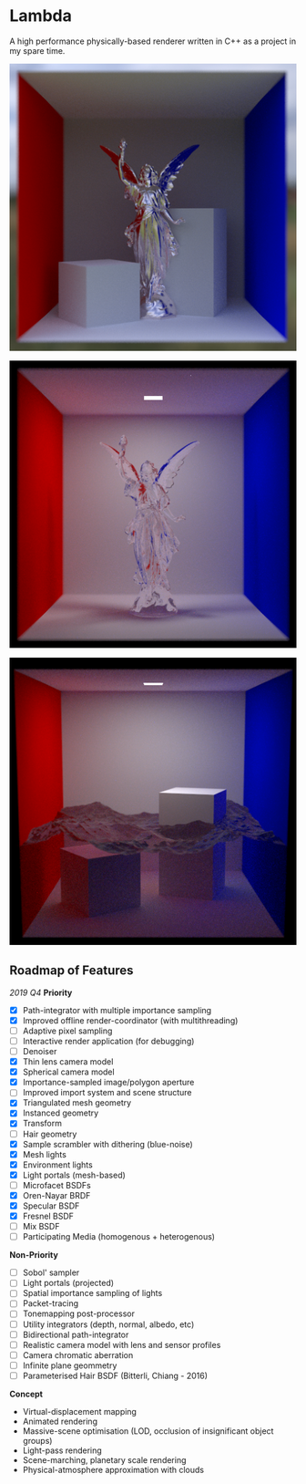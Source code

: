 # Lambda
A high performance physically-based renderer written in C++ as a project in my spare time.

![Microfacet (Beckmann) test @100spp](https://github.com/Zoophish/Lambda/blob/master/repo_resources/box_outdoors.png)

![Example Render of the Lucy statue using FresnelBSDF and Oren-NayarBRDF](https://github.com/Zoophish/Lambda/blob/master/repo_resources/glass_lucy_2.png)

![Ocean render test @400spp](https://github.com/Zoophish/Lambda/blob/master/repo_resources/ocean_2.png)

## Roadmap of Features
*2019 Q4*
**Priority**
 - [x] Path-integrator with multiple importance sampling
 - [x] Improved offline render-coordinator (with multithreading)
 - [ ] Adaptive pixel sampling
 - [ ] Interactive render application (for debugging)
 - [ ] Denoiser
 - [x] Thin lens camera model
 - [x] Spherical camera model
 - [x] Importance-sampled image/polygon aperture
 - [ ] Improved import system and scene structure
 - [x] Triangulated mesh geometry
 - [x] Instanced geometry
 - [x] Transform
 - [ ] Hair geometry
 - [x] Sample scrambler with dithering (blue-noise)
 - [x] Mesh lights
 - [x] Environment lights
 - [x] Light portals (mesh-based)
 - [ ] Microfacet BSDFs
 - [x] Oren-Nayar BRDF
 - [x] Specular BSDF
 - [x] Fresnel BSDF
 - [ ] Mix BSDF
 - [ ] Participating Media (homogenous + heterogenous)

**Non-Priority**
 - [ ] Sobol' sampler
 - [ ] Light portals (projected)
 - [ ] Spatial importance sampling of lights
 - [ ] Packet-tracing
 - [ ] Tonemapping post-processor
 - [ ] Utility integrators (depth, normal, albedo, etc)
 - [ ] Bidirectional path-integrator
 - [ ] Realistic camera model with lens and sensor profiles
 - [ ] Camera chromatic aberration
 - [ ] Infinite plane geommetry
 - [ ] Parameterised Hair BSDF (Bitterli, Chiang - 2016)

 **Concept**
 - Virtual-displacement mapping
 - Animated rendering
 - Massive-scene optimisation (LOD, occlusion of insignificant object groups)
 - Light-pass rendering
 - Scene-marching, planetary scale rendering
 - Physical-atmosphere approximation with clouds